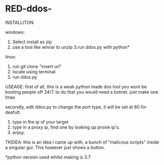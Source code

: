 # RED-ddos-
INSTALLITON:

windows:
1. Select install as zip
2. use a tool like winrar to unzip
3.run ddos.py with python*

linux:
1. run git clone "insert url"
2. locate using terminal 
3. run ddos.py

USEAGE:
first of all, this is a weak python made dos tool
you wont be booting people off 24/7. to do that
you would need a botnet. just make one lmao

secondly, edit ddos.py to change the port type, 
it will be set at 80 for deafult.

1. type in the ip of your target
2. type in a proxy ip, find one by looking up proxie ip's.
3. enjoy.

TKIDEA:
this is an idea i came up with,
a bunch of "malicous scripts" inside a singular gui.
This however just shows a button.

*python version used whilst making is 3.7
